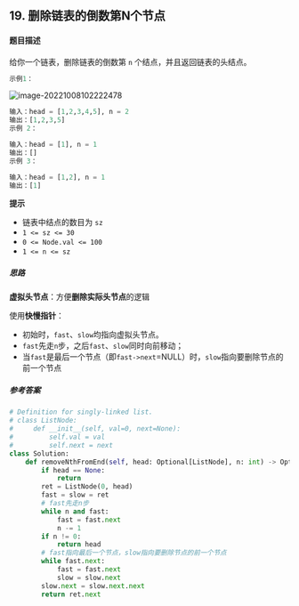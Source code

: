 ## 19. 删除链表的倒数第N个节点

#### 题目描述

给你一个链表，删除链表的倒数第 `n` 个结点，并且返回链表的头结点。

```python
示例1：
```

![image-20221008102222478](https://assets.leetcode.com/uploads/2020/10/03/remove_ex1.jpg)

```python
输入：head = [1,2,3,4,5], n = 2
输出：[1,2,3,5]
示例 2：

输入：head = [1], n = 1
输出：[]
示例 3：

输入：head = [1,2], n = 1
输出：[1]
```

**提示**

- 链表中结点的数目为 `sz`
- `1 <= sz <= 30`
- `0 <= Node.val <= 100`
- `1 <= n <= sz`

##### 思路

**虚拟头节点**：方便**删除实际头节点**的逻辑

使用**快慢指针**：

- 初始时，`fast`、`slow`均指向虚拟头节点。
- `fast`先走`n`步，之后`fast`、`slow`同时向前移动；
- 当`fast`是最后一个节点（即`fast->next`=NULL）时，`slow`指向要删除节点的前一个节点

##### 参考答案

```python
# Definition for singly-linked list.
# class ListNode:
#     def __init__(self, val=0, next=None):
#         self.val = val
#         self.next = next
class Solution:
    def removeNthFromEnd(self, head: Optional[ListNode], n: int) -> Optional[ListNode]:
        if head == None:
            return 
        ret = ListNode(0, head)
        fast = slow = ret
        # fast先走n步
        while n and fast:
            fast = fast.next
            n -= 1
        if n != 0:
            return head
        # fast指向最后一个节点，slow指向要删除节点的前一个节点
        while fast.next:
            fast = fast.next
            slow = slow.next
        slow.next = slow.next.next
        return ret.next
```

